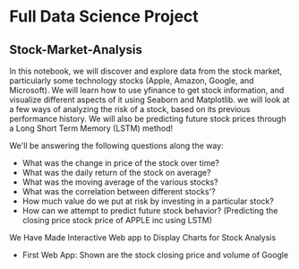 # Full Data Science Project
## Stock-Market-Analysis
In this notebook, we will discover and explore data from the stock market, particularly some technology stocks (Apple, Amazon, Google, and Microsoft). We will learn how to use yfinance to get stock information, and visualize different aspects of it using Seaborn and Matplotlib. we will look at a few ways of analyzing the risk of a stock, based on its previous performance history. We will also be predicting future stock prices through a Long Short Term Memory (LSTM) method!

We'll be answering the following questions along the way:

- What was the change in price of the stock over time?
- What was the daily return of the stock on average?
- What was the moving average of the various stocks?
- What was the correlation between different stocks'?
- How much value do we put at risk by investing in a particular stock?
- How can we attempt to predict future stock behavior? (Predicting the closing price stock price of APPLE inc using LSTM)

We Have Made Interactive Web app to Display Charts for Stock Analysis
- First Web App: Shown are the stock closing price and volume of Google
